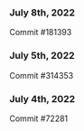 ### July 8th, 2022

Commit #181393

### July 5th, 2022

Commit #314353


### July 4th, 2022

Commit #72281
